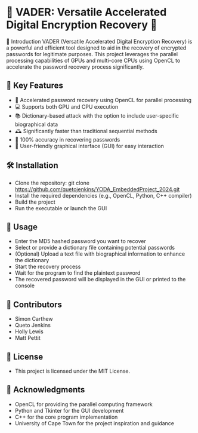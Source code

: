 # 🔐 VADER: Versatile Accelerated Digital Encryption Recovery 🚀

 📖 Introduction
VADER (Versatile Accelerated Digital Encryption Recovery) is a powerful and efficient tool designed to aid in the recovery of encrypted passwords for legitimate purposes. This project leverages the parallel processing capabilities of GPUs and multi-core CPUs using OpenCL to accelerate the password recovery process significantly.

## 🔑 Key Features
- 🚀 Accelerated password recovery using OpenCL for parallel processing
- 💻 Supports both GPU and CPU execution
- 📚 Dictionary-based attack with the option to include user-specific biographical data
- 🕰️ Significantly faster than traditional sequential methods
- 💯 100% accuracy in recovering passwords
- 👥 User-friendly graphical interface (GUI) for easy interaction

## 🛠️ Installation
- Clone the repository: git clone https://github.com/quetojenkins/YODA_EmbeddedProject_2024.git
- Install the required dependencies (e.g., OpenCL, Python, C++ compiler)
- Build the project
- Run the executable or launch the GUI

## 🚀 Usage
- Enter the MD5 hashed password you want to recover
- Select or provide a dictionary file containing potential passwords
- (Optional) Upload a text file with biographical information to enhance the dictionary
- Start the recovery process
- Wait for the program to find the plaintext password
- The recovered password will be displayed in the GUI or printed to the console

## 🤝 Contributors
- Simon Carthew
- Queto Jenkins
- Holly Lewis
- Matt Pettit

## 📄 License
- This project is licensed under the MIT License.
  
## 🙏 Acknowledgments
- OpenCL for providing the parallel computing framework
- Python and Tkinter for the GUI development
- C++ for the core program implementation
- University of Cape Town for the project inspiration and guidance

